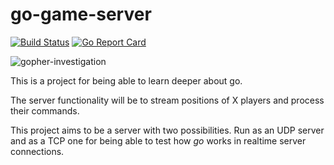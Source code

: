 # go-game-server

[![Build Status](https://travis-ci.org/jmaeso/go-game-server.svg?branch=feature%2Fadd_travis_test_launcher)](https://travis-ci.org/jmaeso/go-game-server)
[![Go Report Card](https://goreportcard.com/badge/github.com/jmaeso/go-game-server)](https://goreportcard.com/report/github.com/jmaeso/go-game-server)

![gopher-investigation](https://lemag.sfeir.com/wp-content/uploads/2016/12/gophers5th-1024x595.jpg)

This is a project for being able to learn deeper about go.

The server functionality will be to stream positions of X players and process their commands.

This project aims to be a server with two possibilities. Run as an UDP server and as a TCP one for being able to test how *go* works in realtime server connections.
